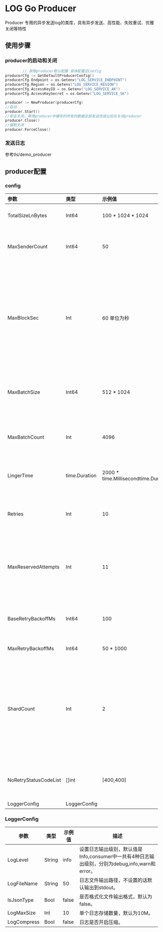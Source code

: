 # LOG Go Producer

Producer 专用的异步发送log的类库，具有异步发送、高性能、失败重试、优雅关闭等特性

## 使用步骤

### producer的启动和关闭

```go
        // 获取producer默认配置 具体配置见Config
producerCfg := GetDefaultProducerConfig()
producerCfg.Endpoint = os.Getenv("LOG_SERVICE_ENDPOINT")
producerCfg.Region = os.Getenv("LOG_SERVICE_REGION")
producerCfg.AccessKeyID = os.Getenv("LOG_SERVICE_AK")
producerCfg.AccessKeySecret = os.Getenv("LOG_SERVICE_SK")

producer := NewProducer(producerCfg)
//启动
producer.Start()
//安全关闭，等待producer中缓存的所有的数据全部发送完成以后在关闭producer
producer.Close()
//强制关闭
producer.ForceClose()
```

### 发送日志

参考tls/demo_producer

## producer配置

### config
| 参数                    | 类型            | 示例值                                  | 描述                                                                                                                                                                                                                  |
|:----------------------|:--------------|:-------------------------------------|:--------------------------------------------------------------------------------------------------------------------------------------------------------------------------------------------------------------------|
| TotalSizeLnBytes      | Int64         | 100 * 1024 * 1024                    | 单个 producer 实例能缓存的日志大小上限，单位为b，默认为 100MB。                                                                                                                                                                            |
| MaxSenderCount        | Int64         | 50                                   | 单个producer能并发的最多goroutine的数量，默认为50，该参数用户可以根据自己实际服务器的性能去配置。                                                                                                                                                          |
| MaxBlockSec           | Int           | 60 单位为秒                              | 如果 producer 可用空间(TotalSizeLnBytes)不足，调用者在 send 方法上的最大阻塞时间，默认为 60 秒 如果超过这个时间后所需空间仍无法得到满足，send 方法会抛出TimeoutException。如果将该值设为0，当所需空间无法得到满足时，send 方法会立即抛出 TimeoutException。如果您希望 send 方法一直阻塞直到所需空间得到满足，可将该值设为负数。        |
| MaxBatchSize          | Int64         | 512 * 1024                           | 当一个 ProducerBatch 中缓存的日志大小大于等于 batchSizeThresholdInBytes 时，该 batch 将被发送，默认为 512 KB，最大可设置成 5MB。                                                                                                                      |
| MaxBatchCount         | Int           | 4096                                 | 当一个 ProducerBatch 中缓存的日志条数大于等于 batchCountThreshold 时，该 batch 将被发送，如果未指定，默认为 4096，最大可设置成 40960                                                                                                                       |
| LingerTime            | time.Duration | 2000 * time.Millisecondtime.Duration | 一个 ProducerBatch 从创建到可发送的逗留时间，默认为 2 秒，最小可设置成 100 毫秒。                                                                                                                                                                |
| Retries               | Int           | 10                                   | 如果某个 ProducerBatch 首次发送失败，能够对其重试的次数，默认为 10 次。 如果 retries 小于等于 0，该 ProducerBatch 首次发送失败后将直接进入失败队列                                                                                                                    |
| MaxReservedAttempts   | Int           | 11                                   | 每个 ProducerBatch 每次被尝试发送都对应着一个 Attempt，此参数用来控制返回给用户的 attempt 个数，默认只保留最近的 11 次 attempt 信息。 该参数越大能让您追溯更多的信息，但同时也会消耗更多的内存。                                                                                             |
| BaseRetryBackoffMs    | Int64         | 100                                  | 首次重试的退避时间，默认为 100 毫秒。 Producer 采样指数退避算法，第 N 次重试的计划等待时间为 baseRetryBackoffMs * 2^(N-1)                                                                                                                                |
| MaxRetryBackoffMs     | Int64         | 50 * 1000                            | 重试的最大退避时间，默认为 50 秒。                                                                                                                                                                                                 |
| ShardCount            | Int           | 2                                    | 当且仅当 AdjustShardHashFlag 为 true 时，该参数才生效。此时，producer 会自动将 shardHash 重新分组，分组数量为 buckets。 如果两条数据的 shardHash 不同，它们是无法合并到一起发送的，会降低 producer 吞吐量。将 shardHash 重新分组后，能让数据有更多地机会被批量发送。该参数的取值范围是 [1, 256]，且必须是 2 的整数次幂，默认为 2 |
| NoRetryStatusCodeList | []int         | [400,400]                            | 用户配置的不需要重试的错误码列表，当发送日志失败时返回的错误码在列表中，则不会重试。默认包含400，404两个值。                                                                                                                                                           |
| LoggerConfig          | LoggerConfig  |                                      | 日志相关配置                                                                                                                                                                                                              |

### LoggerConfig

| 参数          | 类型     | 示例值   | 描述                                                               |
|-------------|--------|-------|------------------------------------------------------------------|
| LogLevel    | String | info  | 设置日志输出级别，默认值是Info,consumer中一共有4种日志输出级别，分别为debug,info,warn和error。 |
| LogFileName | String | 50    | 日志文件输出路径，不设置的话默认输出到stdout。                                       |
| IsJsonType  | Bool   | false | 是否格式化文件输出格式，默认为false。                                            |
| LogMaxSize  | Int    | 10    | 单个日志存储数量，默认为10M。                                                 |
| LogCompress | Bool   | false | 日志是否开启压缩。                                                        |
